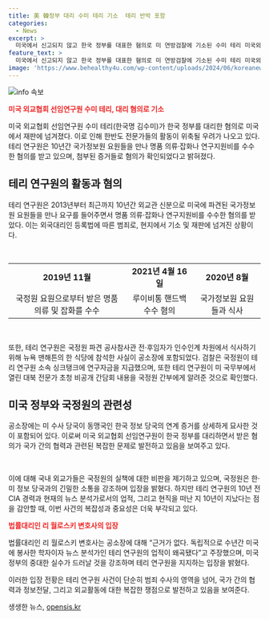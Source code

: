 ```yaml
---
title: 美 韓정부 대리 수미 테리 기소  테리 반박 포함
categories:
  - News
excerpt: >
  미국에서 신고되지 않고 한국 정부를 대표한 혐의로 미 연방검찰에 기소된 수미 테리 미국외교협회 선임연구원. 공소장에는 국정원과의 교류를 통해 명품 의류, 잡화, 연구지원비를 수수했다는 증거 사진들과 CCTV 화면이 포함됐다. 또한, 국정원 소속 싱크탱크에 연구자금을 받고 회의 내용 유출 등의 혐의가 제기되었다. 이로써 한반도 전문가들의 활동이 위축될 우려가 제기되고, 논란 속에 테리 연구원은 혐의를 강력히 부인하고 있다. 
feature_text: >
  미국에서 신고되지 않고 한국 정부를 대표한 혐의로 미 연방검찰에 기소된 수미 테리 미국외교협회 선임연구원. 공소장에는 국정원과의 교류를 통해 명품 의류, 잡화, 연구지원비를 수수했다는 증거 사진들과 CCTV 화면이 포함됐다. 또한, 국정원 소속 싱크탱크에 연구자금을 받고 회의 내용 유출 등의 혐의가 제기되었다. 이로써 한반도 전문가들의 활동이 위축될 우려가 제기되고, 논란 속에 테리 연구원은 혐의를 강력히 부인하고 있다. 
image: 'https://www.behealthy4u.com/wp-content/uploads/2024/06/koreanews.jpg'
---
```


<p><img src="https://www.behealthy4u.com/wp-content/uploads/2024/06/koreanews.jpg" alt="info 속보" /></p>

<p><b><span style="color: #ee2323;">미국 외교협회 선임연구원 수미 테리, 대리 혐의로 기소</span></b></p>

<p>미국 외교협회 선임연구원 수미 테리(한국명 김수미)가 한국 정부를 대리한 혐의로 미국에서 재판에 넘겨졌다. 이로 인해 한반도 전문가들의 활동이 위축될 우려가 나오고 있다. 테리 연구원은 10년간 국가정보원 요원들을 만나 명품 의류·잡화나 연구지원비를 수수한 혐의를 받고 있으며, 첨부된 증거들로 혐의가 확인되었다고 밝혀졌다. </p>

<h2 data-ke-size="size26">테리 연구원의 활동과 혐의</h2>

<p>테리 연구원은 2013년부터 최근까지 10년간 외교관 신분으로 미국에 파견된 국가정보원 요원들을 만나 요구를 들어주면서 명품 의류·잡화나 연구지원비를 수수한 혐의를 받았다. 이는 외국대리인 등록법에 따른 범죄로, 현지에서 기소 및 재판에 넘겨진 상황이다.</p>

<p data-ke-size="size16">&nbsp;</p>

<table>
   <tbody>
      <tr>
         <td style="text-align: center; height: 17px;"><b>2019년 11월</b></td>
         <td style="text-align: center; height: 17px;"><b>2021년 4월 16일</b></td>
         <td style="text-align: center; height: 17px;"><b>2020년 8월</b></td>
      </tr>
      <tr>
         <td style="text-align: center; height: 17px;">국정원 요원으로부터 받은 명품 의류 및 잡화를 수수</td>
         <td style="text-align: center; height: 17px;">루이비통 핸드백 수수 혐의</td>
         <td style="text-align: center; height: 17px;">국가정보원 요원들과 식사</td>
      </tr>
   </tbody>
</table>

<p data-ke-size="size16">&nbsp;</p>

<p>또한, 테리 연구원은 국정원 파견 공사참사관 전·후임자가 인수인계 차원에서 식사하기 위해 뉴욕 맨해튼의 한 식당에 참석한 사실이 공소장에 포함되었다. 검찰은 국정원이 테리 연구원 소속 싱크탱크에 연구자금을 지급했으며, 또한 테리 연구원이 미 국무부에서 열린 대북 전문가 초청 비공개 간담회 내용을 국정원 간부에게 알려준 것으로 확인했다.</p>

<h2 data-ke-size="size26">미국 정부와 국정원의 관련성</h2>

<p>공소장에는 미 수사 당국이 동맹국인 한국 정보 당국의 연계 증거를 상세하게 묘사한 것이 포함되어 있다. 이로써 미국 외교협회 선임연구원이 한국 정부를 대리하면서 받은 혐의가 국가 간의 협력과 관련된 복잡한 문제로 발전하고 있음을 보여주고 있다. </p>

<p data-ke-size="size16">&nbsp;</p>

<p>이에 대해 국내 외교가들은 국정원의 실책에 대한 비판을 제기하고 있으며, 국정원은 한·미 정보 당국과의 긴밀한 소통을 강조하며 입장을 밝혔다. 하지만 테리 연구원의 10년 전 CIA 경력과 현재의 뉴스 분석가로서의 업적, 그리고 현직을 떠난 지 10년이 지났다는 점을 감안할 때, 이번 사건의 복잡성과 중요성은 더욱 부각되고 있다.</p>

<p><b><span style="color: #ee2323;">법률대리인 리 월로스키 변호사의 입장</span></b></p>

<p>법률대리인 리 월로스키 변호사는 공소장에 대해 “근거가 없다. 독립적으로 수년간 미국에 봉사한 학자이자 뉴스 분석가인 테리 연구원의 업적이 왜곡됐다”고 주장했으며, 미국 정부의 중대한 실수가 드러날 것을 강조하며 테리 연구원을 지지하는 입장을 밝혔다. </p>

<p>이러한 입장 전황은 테리 연구원 사건이 단순히 범죄 수사의 영역을 넘어, 국가 간의 협력과 정보전달, 그리고 외교활동에 대한 복잡한 쟁점으로 발전하고 있음을 보여준다.</p>
생생한 뉴스, <a href="https://opensis.kr" rel="dofollow">opensis.kr</a>


